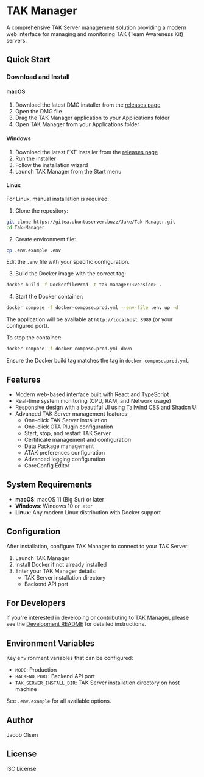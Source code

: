 # TAK Manager

A comprehensive TAK Server management solution providing a modern web interface for managing and monitoring TAK (Team Awareness Kit) servers.

## Quick Start

### Download and Install

#### macOS
1. Download the latest DMG installer from the [releases page](https://gitea.ubuntuserver.buzz/Jake/Tak-Manager/releases/latest)
2. Open the DMG file
3. Drag the TAK Manager application to your Applications folder
4. Open TAK Manager from your Applications folder

#### Windows
1. Download the latest EXE installer from the [releases page](https://gitea.ubuntuserver.buzz/Jake/Tak-Manager/releases/latest)
2. Run the installer
3. Follow the installation wizard
4. Launch TAK Manager from the Start menu

#### Linux
For Linux, manual installation is required:

1. Clone the repository:
```bash
git clone https://gitea.ubuntuserver.buzz/Jake/Tak-Manager.git
cd Tak-Manager
```

2. Create environment file:
```bash
cp .env.example .env
```
Edit the `.env` file with your specific configuration.

3. Build the Docker image with the correct tag:
```bash
docker build -f DockerfileProd -t tak-manager:<version> .
```

4. Start the Docker container:
```bash
docker compose -f docker-compose.prod.yml --env-file .env up -d
```

The application will be available at `http://localhost:8989` (or your configured port).

To stop the container:
```bash
docker compose -f docker-compose.prod.yml down
```

Ensure the Docker build tag matches the tag in `docker-compose.prod.yml`.

## Features

- Modern web-based interface built with React and TypeScript
- Real-time system monitoring (CPU, RAM, and Network usage)
- Responsive design with a beautiful UI using Tailwind CSS and Shadcn UI
- Advanced TAK Server management features:
  - One-click TAK Server installation
  - One-click OTA Plugin configuration
  - Start, stop, and restart TAK Server
  - Certificate management and configuration
  - Data Package management
  - ATAK preferences configuration
  - Advanced logging configuration
  - CoreConfig Editor

## System Requirements

- **macOS**: macOS 11 (Big Sur) or later
- **Windows**: Windows 10 or later
- **Linux**: Any modern Linux distribution with Docker support

## Configuration

After installation, configure TAK Manager to connect to your TAK Server:

1. Launch TAK Manager
2. Install Docker if not already installed
3. Enter your TAK Manager details:
   - TAK Server installation directory
   - Backend API port

## For Developers

If you're interested in developing or contributing to TAK Manager, please see the [Development README](README.DEV.md) for detailed instructions.

## Environment Variables

Key environment variables that can be configured:

- `MODE`: Production
- `BACKEND_PORT`: Backend API port
- `TAK_SERVER_INSTALL_DIR`: TAK Server installation directory on host machine

See `.env.example` for all available options.

## Author

Jacob Olsen

## License

ISC License 

